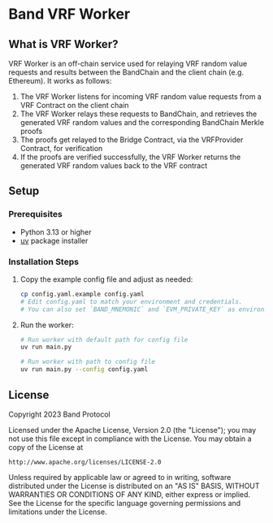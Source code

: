 # Band VRF Worker

## What is VRF Worker?

VRF Worker is an off-chain service used for relaying VRF random value requests and results between the BandChain and the client chain (e.g. Ethereum). It works as follows:

1. The VRF Worker listens for incoming VRF random value requests from a VRF Contract on the client chain
2. The VRF Worker relays these requests to BandChain, and retrieves the generated VRF random values and the corresponding BandChain Merkle proofs
3. The proofs get relayed to the Bridge Contract, via the VRFProvider Contract, for verification
4. If the proofs are verified successfully, the VRF Worker returns the generated VRF random values back to the VRF contract

## Setup

### Prerequisites

- Python 3.13 or higher
- [uv](https://github.com/astral-sh/uv) package installer

### Installation Steps

1. Copy the example config file and adjust as needed:
   ```sh
   cp config.yaml.example config.yaml
   # Edit config.yaml to match your environment and credentials.
   # You can also set `BAND_MNEMONIC` and `EVM_PRIVATE_KEY` as environment variables instead.
   ```
2. Run the worker:
   ```sh
   # Run worker with default path for config file
   uv run main.py 
   ```
   ```sh
   # Run worker with path to config file
   uv run main.py --config config.yaml
   ```   

## License

Copyright 2023 Band Protocol

Licensed under the Apache License, Version 2.0 (the "License"); you may not use this file except in compliance with the License. You may obtain a copy of the License at

```text
http://www.apache.org/licenses/LICENSE-2.0
```

Unless required by applicable law or agreed to in writing, software distributed under the License is distributed on an "AS IS" BASIS, WITHOUT WARRANTIES OR CONDITIONS OF ANY KIND, either express or implied. See the License for the specific language governing permissions and limitations under the License.
